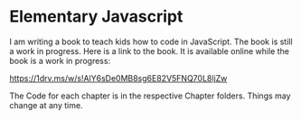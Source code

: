 # Elementary Javascript

I am writing a book to teach kids how to code in JavaScript. The book is still a work in progress. Here is a link to the book. It is available online while the book is a work in progress:

https://1drv.ms/w/s!AlY6sDe0MB8sg6E82V5FNQ70L8ljZw

The Code for each chapter is in the respective Chapter folders. Things may change at any time.
